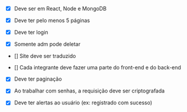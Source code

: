 - [x] Deve ser em React, Node e MongoDB

- [x] Deve ter pelo menos 5 páginas

- [x] Deve ter login

- [x] Somente adm pode deletar

- [] Site deve ser traduzido

- [] Cada integrante deve fazer uma parte do front-end e do back-end

- [x] Deve ter paginação

- [x] Ao trabalhar com senhas, a requisição deve ser criptografada

- [x] Deve ter alertas ao usuário (ex: registrado com sucesso)

